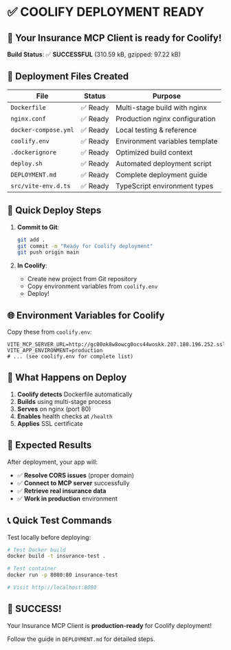 # ✅ COOLIFY DEPLOYMENT READY

## 🎉 Your Insurance MCP Client is ready for Coolify!

**Build Status**: ✅ **SUCCESSFUL** (310.59 kB, gzipped: 97.22 kB)

## 📁 Deployment Files Created

| File | Status | Purpose |
|------|--------|---------|
| `Dockerfile` | ✅ Ready | Multi-stage build with nginx |
| `nginx.conf` | ✅ Ready | Production nginx configuration |
| `docker-compose.yml` | ✅ Ready | Local testing & reference |
| `coolify.env` | ✅ Ready | Environment variables template |
| `.dockerignore` | ✅ Ready | Optimized build context |
| `deploy.sh` | ✅ Ready | Automated deployment script |
| `DEPLOYMENT.md` | ✅ Ready | Complete deployment guide |
| `src/vite-env.d.ts` | ✅ Ready | TypeScript environment types |

## 🚀 Quick Deploy Steps

1. **Commit to Git**:
   ```bash
   git add .
   git commit -m "Ready for Coolify deployment"
   git push origin main
   ```

2. **In Coolify**:
   - Create new project from Git repository
   - Copy environment variables from `coolify.env`
   - Deploy!

## 🌐 Environment Variables for Coolify

Copy these from `coolify.env`:

```
VITE_MCP_SERVER_URL=http://gc00ok8w8owcg0ocs44woskk.207.180.196.252.sslip.io
VITE_APP_ENVIRONMENT=production
# ... (see coolify.env for complete list)
```

## 🔧 What Happens on Deploy

1. **Coolify detects** Dockerfile automatically
2. **Builds** using multi-stage process
3. **Serves** on nginx (port 80)
4. **Enables** health checks at `/health`
5. **Applies** SSL certificate

## 🎯 Expected Results

After deployment, your app will:
- ✅ **Resolve CORS issues** (proper domain)
- ✅ **Connect to MCP server** successfully  
- ✅ **Retrieve real insurance data**
- ✅ **Work in production** environment

## 📞 Quick Test Commands

Test locally before deploying:
```bash
# Test Docker build
docker build -t insurance-test .

# Test container
docker run -p 8080:80 insurance-test

# Visit http://localhost:8080
```

## 🎉 SUCCESS!

Your Insurance MCP Client is **production-ready** for Coolify deployment!

Follow the guide in `DEPLOYMENT.md` for detailed steps. 